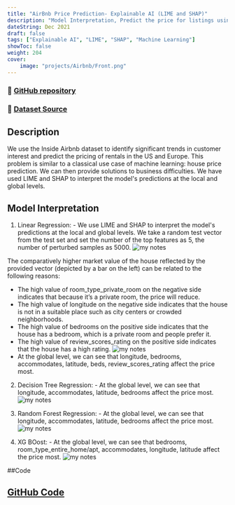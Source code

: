 ```yaml
---
title: "AirBnb Price Prediction- Explainable AI (LIME and SHAP)"
description: "Model Interpretation, Predict the price for listings using listing descriptions and features that affected the price"
dateString: Dec 2021
draft: false
tags: ["Explainable AI", "LIME", "SHAP", "Machine Learning"]
showToc: false
weight: 204
cover:
    image: "projects/Airbnb/Front.png"
--- 
```

### 🔗 [GitHub repository](https://github.com/Abhiashu10/Airbnb-Price-Prediction-LIME-and-SHAP/tree/main)

### 🔗 [Dataset Source](http://insideairbnb.com/get-the-data/)

## Description
We use the Inside Airbnb dataset to identify significant trends in customer interest and predict the pricing of rentals in the US and Europe. This problem is similar to a classical use case of machine learning: house price prediction. We can then provide solutions to business difficulties.
We have used LIME and SHAP to interpret the model's predictions at the local and global levels. 

## Model Interpretation
1. Linear Regression: - We use LIME and SHAP to interpret the model's predictions at the local and global levels. We take a random test vector from the test set and set the number of the top features as 5, the number of perturbed samples as 5000.
![my notes](/projects/Airbnb/LI1.png)

The comparatively higher market value of the house reflected by the provided vector (depicted by a bar on the left) can be related to the following reasons: 
- The high value of room_type_private_room on the negative side indicates that because it’s a private room, the price will reduce.
- The high value of longitude on the negative side indicates that the house is not in a suitable place such as city centers or crowded neighborhoods.
- The high value of bedrooms on the positive side indicates that the house has a bedroom, which is a private room and people prefer it.
- The high value of review_scores_rating on the positive side indicates that the house has a high rating.
![my notes](/projects/Airbnb/LI2.png)
- At the global level, we can see that longitude, bedrooms, accommodates, latitude, beds, review_scores_rating affect the price most.

2. Decision Tree Regression: - At the global level, we can see that longitude, accommodates, latitude, bedrooms affect the price most.
![my notes](/projects/Airbnb/DT.png)

3. Random Forest Regression: - At the global level, we can see that longitude, accommodates, latitude, bedrooms affect the price most.
![my notes](/projects/Airbnb/RF.png)

4. XG BOost: - At the global level, we can see that bedrooms, room_type_entire_home/apt, accommodates, longitude, latitude affect the price most.
![my notes](/projects/Airbnb/XG.png)

##Code
## [GitHub Code](https://github.com/Abhiashu10/Airbnb-Price-Prediction-LIME-and-SHAP/blob/c92a3bf3c0d649030f38cb338d09dce4ce519798/Airbnb%20Price%20Prediction-Explainable%20AI.ipynb)

